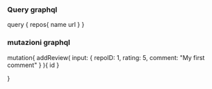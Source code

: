 
### Query graphql 
query {
    repos{
        name
        url
    }
}

### mutazioni graphql

mutation{
    addReview(
        input: {
            repoID: 1,
            rating: 5,
            comment: "My first comment"
        }
    ){
        id
    }

}


